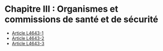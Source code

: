 # Chapitre III : Organismes et commissions de santé et de sécurité

* [Article L4643-1](./LEGIARTI000006903379.md)
* [Article L4643-2](./LEGIARTI000006903380.md)
* [Article L4643-3](./LEGIARTI000006903381.md)
